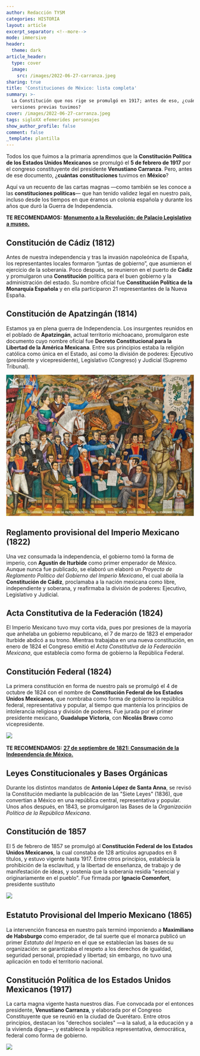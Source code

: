 ```yaml
---
author: Redacción TYSM
categories: HISTORIA
layout: article
excerpt_separator: <!--more-->
mode: immersive
header:
  theme: dark
article_header:
  type: cover
  image:
    src: /images/2022-06-27-carranza.jpeg
sharing: true
title: 'Constituciones de México: lista completa'
summary: >-
  La Constitución que nos rige se promulgó en 1917; antes de eso, ¿cuántas
  versiones previas tuvimos?
cover: /images/2022-06-27-carranza.jpeg
tags: sigloXX efemerides personajes
show_author_profile: false
comment: false
_template: plantilla
---
```







Todos los que fuimos a la primaria aprendimos que la **Constitución Política de los Estados Unidos Mexicanos** se promulgó el **5 de febrero de 1917** por el congreso constituyente del presidente **Venustiano Carranza**. Pero, antes de ese documento, ¿**cuántas** **constituciones** tuvimos en **México**?

Aquí va un recuento de las cartas magnas —como también se les conoce a las **constituciones políticas**— que han tenido validez legal en nuestro país, incluso desde los tiempos en que éramos un colonia española y durante los años que duró la Guerra de Independencia.

**TE RECOMENDAMOS:** [**Monumento a la Revolución: de Palacio Legislativo a museo.**](https://blog.tonoysumariachi.com/historia/2022/09/28/monumento-a-la-revolucion-de-palacio-legislativo-a-museo.html)

## Constitución de Cádiz (1812)

Antes de nuestra independencia y tras la invasión napoleónica de España, los representantes locales formaron “juntas de gobierno”, que asumieron el ejercicio de la soberanía. Poco después, se reunieron en el puerto de **Cádiz** y promulgaron una **Constitución** política para el buen gobierno y la administración del estado. Su nombre oficial fue **Constitución Política de la Monarquía Española** y en ella participaron 21 representantes de la Nueva España.

## Constitución de Apatzingán (1814)

Estamos ya en plena guerra de Independencia. Los insurgentes reunidos en el poblado de **Apatzingán**, actual territorio michoacano, promulgaron este documento cuyo nombre oficial fue **Decreto Constitucional para la Libertad de la América Mexicana**. Entre sus principios estaba la religión católica como única en el Estado, así como la división de poderes: Ejecutivo (presidente y vicepresidente), Legislativo (Congreso) y Judicial (Supremo Tribunal).

![](/images/2022-06-27-morelosapatzingan.jpeg)

## Reglamento provisional del Imperio Mexicano (1822)

Una vez consumada la independencia, el gobierno tomó la forma de imperio, con **Agustín de Iturbide** como primer emperador de México. Aunque nunca fue publicado, se elaboró un elaboró un _Proyecto de Reglamento Político del Gobierno del Imperio Mexicano_, el cual abolía la **Constitución de Cádiz**, proclamaba a la nación mexicana como libre, independiente y soberana, y reafirmaba la división de poderes: Ejecutivo, Legislativo y Judicial.

## Acta Constitutiva de la Federación (1824)

El Imperio Mexicano tuvo muy corta vida, pues por presiones de la mayoría que anhelaba un gobierno republicano, el 7 de marzo de 1823 el emperador Iturbide abdicó a su trono. Mientras trabajaba en una nueva constitución, en enero de 1824 el Congreso emitió el _Acta Constitutiva de la Federación Mexicana_, que establecía como forma de gobierno la República Federal.

## Constitución Federal (1824)

La primera constitución en forma de nuestro país se promulgó el 4 de octubre de 1824 con el nombre de **Constitución Federal de los Estados Unidos Mexicanos**, que nombraba como forma de gobierno la república federal, representativa y popular, al tiempo que mantenía los principios de intolerancia religiosa y división de poderes. Fue jurada por el primer presidente mexicano, **Guadalupe Victoria**, con **Nicolás Bravo** como vicepresidente.

![](https://upload.wikimedia.org/wikipedia/commons/d/d4/Guadalupe_Victoria_-_02.jpg)

**TE RECOMENDAMOS:** [**27 de septiembre de 1821: Consumación de la Independencia de México.**](https://blog.tonoysumariachi.com/historia/2022/08/15/27-de-septiembre-de-1821-consumacion-de-la-independencia-de-mexico.html)

## Leyes Constitucionales y Bases Orgánicas

Durante los distintos mandatos de **Antonio López de Santa Anna**, se revisó la Constitución mediante la publicación de las "Siete Leyes" (1836), que convertían a México en una república central, representativa y popular. Unos años después, en 1843, se promulgaron las Bases de la _Organización Política de la República Mexicana_.

## Constitución de 1857

El 5 de febrero de 1857 se promulgó al **Constitución Federal de los Estados Unidos Mexicanos**, la cual constaba de 128 artículos agrupados en 8 títulos, y estuvo vigente hasta 1917. Entre otros principios, establecía la prohibición de la esclavitud, y la libertad de enseñanza, de trabajo y de manifestación de ideas, y sostenía que la soberanía residía "esencial y originariamente en el pueblo". Fue firmada por **Ignacio Comonfort**, presidente sustituto

![](https://upload.wikimedia.org/wikipedia/commons/c/cb/Comonfort.png)

## Estatuto Provisional del Imperio Mexicano (1865)

La intervención francesa en nuestro país terminó imponiendo a **Maximiliano de Habsburgo** como emperador, de tal suerte que el monarca publicó un primer _Estatuto del Imperio_ en el que se establecían las bases de su organización: se garantizaba el respeto a los derechos de igualdad, seguridad personal, propiedad y libertad; sin embargo, no tuvo una aplicación en todo el territorio nacional.

## Constitución Política de los Estados Unidos Mexicanos (1917)

La carta magna vigente hasta nuestros días. Fue convocada por el entonces presidente, **Venustiano Carranza**, y elaborada por el Congreso Constituyente que se reunió en la ciudad de Querétaro. Entre otros principios, destacan los "derechos sociales" —a la salud, a la educación y a la vivienda digna—, y establece la república representativa, democrática, federal como forma de gobierno.

![](https://upload.wikimedia.org/wikipedia/commons/1/1c/Congreso_Constituyente_de_1917.jpg)
